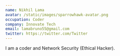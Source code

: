 ```yaml
---
name: Nikhil Lama
avatar: /static/images/sparrowhawk-avatar.png
occupation: Coder
company: Innovate Tech
email: lamabruno55@gmail.com
twitter: https://twitter.com/Twitter
---
```


I am a coder and Network Security (Ethical Hacker).
